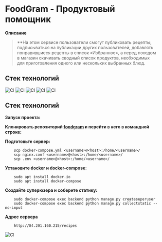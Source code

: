 # FoodGram - Продуктовый помощник

**Описание**
> **На этом сервисе пользователи смогут публиковать рецепты, подписываться на публикации других пользователей, добавлять понравившиеся рецепты в список «Избранное», а перед походом в магазин скачивать сводный список продуктов, необходимых для приготовления одного или нескольких выбранных блюд.
## **Стек технологий**
![CI](https://img.shields.io/badge/Django%20Rest%20Framework-3.12.4-success)
![CI](https://img.shields.io/badge/Django-3.2.13-green)
![CI](https://img.shields.io/badge/Requests-2.26.0-yellow)
![CI](https://img.shields.io/badge/Simple--JWT-4.3.0-ff69b4)
![CI](https://img.shields.io/badge/Python-v3.8-blue)
## **Стек технологий**
**Запуск проекта:**

**Клонировать репозиторий [foodgram](https://github.com/Aleksandr-Meshkov/foodgram-project-react) и перейти в него в командной строке:**

**Подготовьте сервер:**

```
    scp docker-compose.yml <username>@<host>:/home/<username>/
    scp nginx.conf <username>@<host>:/home/<username>/
    scp .env <username>@<host>:/home/<username>/
```
**Установите docker и docker-compose:**
```
    sudo apt install docker.io 
    sudo apt install docker-compose
```
**Создайте суперюзера и соберите статику:**
```
    sudo docker-compose exec backend python manage.py createsuperuser
    sudo docker-compose exec backend python manage.py collectstatic --no-input
```

**Адрес сервера**
```
    http://84.201.160.215/recipes
```
![CI](https://github.com/Aleksandr-Meshkov/yamdb_final/actions/workflows/yamdb_workflow.yml/badge.svg)